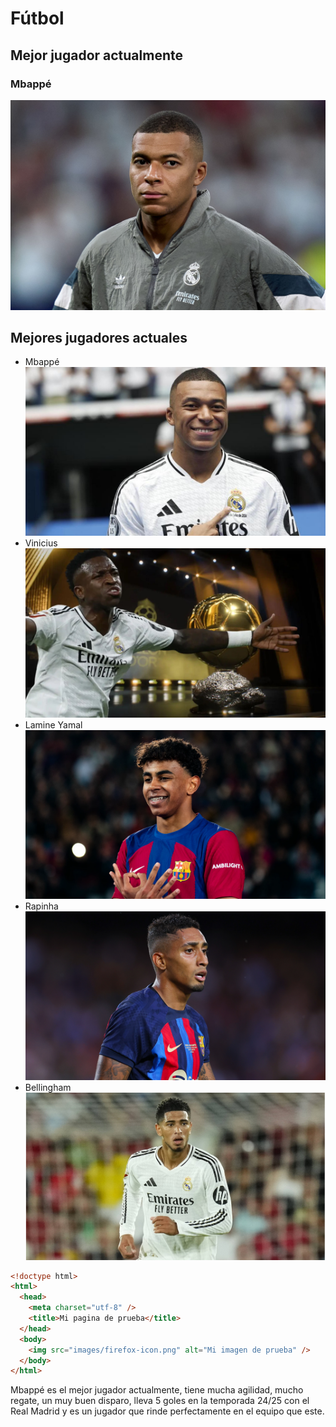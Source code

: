 # Fútbol
## Mejor jugador actualmente
### Mbappé

![imatge](Mbappe.jpeg)

## Mejores jugadores actuales
+ Mbappé ![Mb9](Mb9.jpg)
+ Vinicius ![imatge](Vini.jpeg)
+ Lamine Yamal ![imatge](lamine-yamal-joven-futbolista-records-que-escucha-karol_98.webp)
+ Rapinha ![imatge](rapinha-fc-barcelona-laliga_zj3ws9l5a0wa1f1sg3i82jje1.jpg)
+ Bellingham ![imatge](Bellingham.jpg)

~~~html
<!doctype html>
<html>
  <head>
    <meta charset="utf-8" />
    <title>Mi pagina de prueba</title>
  </head>
  <body>
    <img src="images/firefox-icon.png" alt="Mi imagen de prueba" />
  </body>
</html>
~~~

Mbappé es el mejor jugador actualmente, tiene mucha agilidad, mucho regate, un muy buen disparo, lleva 5 goles en la temporada 24/25 con el Real Madrid y es un jugador que rinde perfectamente en el equipo que este.
